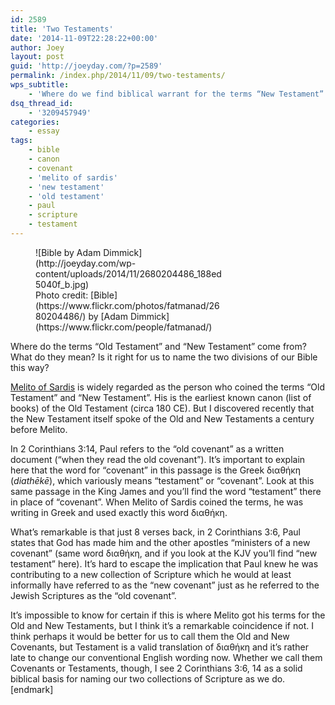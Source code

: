```yaml
---
id: 2589
title: 'Two Testaments'
date: '2014-11-09T22:28:22+00:00'
author: Joey
layout: post
guid: 'http://joeyday.com/?p=2589'
permalink: /index.php/2014/11/09/two-testaments/
wps_subtitle:
    - 'Where do we find biblical warrant for the terms “New Testament” and “Old Testament”?'
dsq_thread_id:
    - '3209457949'
categories:
    - essay
tags:
    - bible
    - canon
    - covenant
    - 'melito of sardis'
    - 'new testament'
    - 'old testament'
    - paul
    - scripture
    - testament
---
```


<figure aria-describedby="caption-attachment-2600" class="wp-caption alignleft" id="attachment_2600" style="width: 300px">![Bible by Adam Dimmick](http://joeyday.com/wp-content/uploads/2014/11/2680204486_188ed5040f_b.jpg)<figcaption class="wp-caption-text" id="caption-attachment-2600">Photo credit: [Bible](https://www.flickr.com/photos/fatmanad/2680204486/) by [Adam Dimmick](https://www.flickr.com/people/fatmanad/)</figcaption></figure> Where do the terms “Old Testament” and “New Testament” come from? What do they mean? Is it right for us to name the two divisions of our Bible this way?

[Melito of Sardis](http://en.wikipedia.org/wiki/Melito_of_Sardis "Melito of Sardis") is widely regarded as the person who coined the terms “Old Testament” and “New Testament”. His is the earliest known canon (list of books) of the Old Testament (circa 180 CE). But I discovered recently that the New Testament itself spoke of the Old and New Testaments a century before Melito.

In 2 Corinthians 3:14, Paul refers to the “old covenant” as a written document (“when they read the old covenant”). It’s important to explain here that the word for “covenant” in this passage is the Greek διαθήκη (*diathēkē*), which variously means “testament” or “covenant”. Look at this same passage in the King James and you’ll find the word “testament” there in place of “covenant”. When Melito of Sardis coined the terms, he was writing in Greek and used exactly this word διαθήκη.

What’s remarkable is that just 8 verses back, in 2 Corinthians 3:6, Paul states that God has made him and the other apostles “ministers of a new covenant” (same word διαθήκη, and if you look at the KJV you’ll find “new testament” here). It’s hard to escape the implication that Paul knew he was contributing to a new collection of Scripture which he would at least informally have referred to as the “new covenant” just as he referred to the Jewish Scriptures as the “old covenant”.

It’s impossible to know for certain if this is where Melito got his terms for the Old and New Testaments, but I think it’s a remarkable coincidence if not. I think perhaps it would be better for us to call them the Old and New Covenants, but Testament is a valid translation of διαθήκη and it’s rather late to change our conventional English wording now. Whether we call them Covenants or Testaments, though, I see 2 Corinthians 3:6, 14 as a solid biblical basis for naming our two collections of Scripture as we do.\[endmark\]